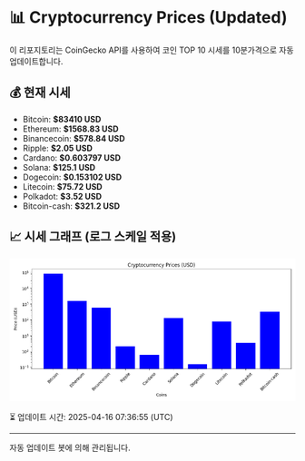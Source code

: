 
# 📊 Cryptocurrency Prices (Updated)

이 리포지토리는 CoinGecko API를 사용하여 코인 TOP 10 시세를 10분가격으로 자동 업데이트합니다.

## 💰 현재 시세
- Bitcoin: **$83410 USD**
- Ethereum: **$1568.83 USD**
- Binancecoin: **$578.84 USD**
- Ripple: **$2.05 USD**
- Cardano: **$0.603797 USD**
- Solana: **$125.1 USD**
- Dogecoin: **$0.153102 USD**
- Litecoin: **$75.72 USD**
- Polkadot: **$3.52 USD**
- Bitcoin-cash: **$321.2 USD**

## 📈 시세 그래프 (로그 스케일 적용)
![Crypto Prices](crypto_prices.png)

⏳ 업데이트 시간: 2025-04-16 07:36:55 (UTC)

---
자동 업데이트 봇에 의해 관리됩니다.
